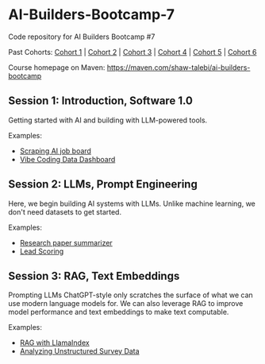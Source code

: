 # AI-Builders-Bootcamp-7
Code repository for AI Builders Bootcamp #7

Past Cohorts: [Cohort 1](https://github.com/ShawhinT/AI-Builders-Bootcamp-1) | [Cohort 2](https://github.com/ShawhinT/AI-Builders-Bootcamp-2) | [Cohort 3](https://github.com/ShawhinT/AI-Builders-Bootcamp-3) | [Cohort 4](https://github.com/ShawhinT/AI-Builders-Bootcamp-4) | [Cohort 5](https://github.com/ShawhinT/AI-Builders-Bootcamp-5) | [Cohort 6](https://github.com/ShawhinT/AI-Builders-Bootcamp-6)

Course homepage on Maven: https://maven.com/shaw-talebi/ai-builders-bootcamp

## Session 1: Introduction, Software 1.0
Getting started with AI and building with LLM-powered tools.

Examples:
- [Scraping AI job board](https://github.com/ShawhinT/AI-Builders-Bootcamp-7/blob/main/session-1/example_1-scrape_job_board.ipynb)
- [Vibe Coding Data Dashboard](https://github.com/ShawhinT/AI-Builders-Bootcamp-7/blob/main/session-1/example_2-job_dashboard.py)

## Session 2: LLMs, Prompt Engineering
Here, we begin building AI systems with LLMs. Unlike machine learning, we don't need datasets to get started.

Examples:
- [Research paper summarizer](https://github.com/ShawhinT/AI-Builders-Bootcamp-7/blob/main/session-2/example_1-paper_summarizer.ipynb)
- [Lead Scoring](https://github.com/ShawhinT/AI-Builders-Bootcamp-7/blob/main/session-2/example_2-lead_scoring.ipynb)

## Session 3: RAG, Text Embeddings
Prompting LLMs ChatGPT-style only scratches the surface of what we can use modern language models for. We can also leverage RAG to improve model performance and text embeddings to make text computable.

Examples:
- [RAG with LlamaIndex](https://github.com/ShawhinT/AI-Builders-Bootcamp-7/blob/main/session-3/example_2-rag_with_llamaindex.ipynb)
- [Analyzing Unstructured Survey Data](https://github.com/ShawhinT/AI-Builders-Bootcamp-7/blob/main/session-3/example_1-unstructured_survey_analysis.ipynb)
